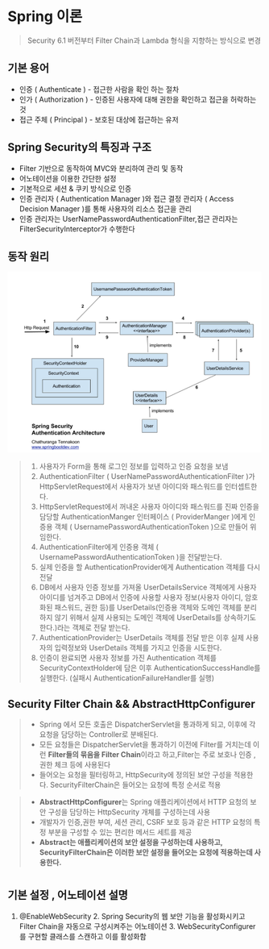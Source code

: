 # Spring 이론
> Security 6.1 버전부터 Filter Chain과 Lambda 형식을 지향하는 방식으로 변경

## 기본 용어
- 인증 ( Authenticate ) - 접근한 사람을 확인 하는 절차
- 인가 ( Authorization ) - 인증된 사용자에 대해 권한을 확인하고 접근을 허락하는 것
- 접근 주체 ( Principal ) - 보호된 대상에 접근하는 유저


## Spring Security의 특징과 구조
- Filter 기반으로 동작하여 MVC와 분리하여 관리 및 동작
- 어노테이션을 이용한 간단한 설정
- 기본적으로 세션 & 쿠키 방식으로 인증
- 인증 관리자 ( Authentication Manager )와 접근 결정 관리자 ( Access Decision Manager )를 통해 사용자의 리소스 접근을 관리
- 인증 관리자는 UserNamePasswordAuthenticationFilter,접근 관리자는 FilterSecurityInterceptor가 수행한다


## 동작 원리
![img.png](img.png)
> 1. 사용자가 Form을 통해 로그인 정보를 입력하고 인증 요청을 보냄
> 2. AuthenticationFilter ( UserNamePasswordAuthenticationFilter )가 HttpServletRequest에서 사용자가 보낸 아이디와 패스워드를 인터셉트한다.
>   1. HttpServletRequest에서 꺼내온 사용자 아이디와 패스워드를 진짜 인증을 담당할 AuthenticationManger 인터페이스 ( ProviderManger )에게 인증용 객체 ( UsernamePasswordAuthenticationToken )으로 만들어 위임한다.
> 3. AuthenticationFilter에게 인증용 객체 ( UsernamePasswordAuthenticationToken )을 전달받는다.
> 4. 실제 인증을 할 AuthenticationProvider에게 Authentication 객체를 다시 전달
> 5. DB에서 사용자 인증 정보를 가져올 UserDetailsService 객체에게 사용자 아이디를 넘겨주고 DB에서 인증에 사용할 사용자 정보(사용자 아이디, 암호화된 패스워드, 권한 등)를 UserDetails(인증용 객체와 도메인 객체를 분리하지 않기 위해서 실제 사용되는 도메인 객체에 UserDetails를 상속하기도 한다.)라는 객체로 전달 받는다.
> 6. AuthenticationProvider는 UserDetails 객체를 전달 받은 이후 실제 사용자의 입력정보와 UserDetails 객체를 가지고 인증을 시도한다.
> 7. 인증이 완료되면 사용자 정보를 가진 Authentication 객체를 SecurityContextHolder에 담은 이후 AuthenticationSuccessHandle를 실행한다. (실패시 AuthenticationFailureHandler를 실행)


## Security Filter Chain  && AbstractHttpConfigurer
> - Spring 에서 모든 호출은 DispatcherServlet을 통과하게 되고, 이후에 각 요청을 담당하는 Controller로 분배된다.
> - 모든 요청들은 DispatcherServlet을 통과하기 이전에 Filter를 거치는데 이런 **Filter들의 묶음을 Filter Chain**이라고 하고,Filter는 주로 보호나 인증 ,권한 체크 등에 사용된다
> - 들어오는 요청을 필터링하고, HttpSecurity에 정의된 보안 구성을 적용한다. SecurityFilterChain은 들어오는 요청에 특정 순서로 적용

> - **AbstractHttpConfigurer**는 Spring 애플리케이션에서 HTTP 요청의 보안 구성을 담당하는 HttpSecurity 개체를 구성하는데 사용
> - 개발자가 인증,권한 부여, 세션 관리, CSRF 보호 등과 같은 HTTP 요청의 특정 부분을 구성할 수 있는 편리한 메서드 세트를 제공
> - **Abstract는 애플리케이션의 보안 설정을 구성하는데 사용하고, SecurityFilterChain은 이러한 보안 설정을 들어오는 요청에 적용하는데 사용한다.**





#
## 기본 설정 , 어노테이션 설명
1. @EnableWebSecurity
   2. Spring Security의 웹 보안 기능을 활성화시키고 Filter Chain을 자동으로 구성시켜주는 어노테이션
   3. WebSecurityConfigurer를 구현할 클래스를 스캔하고 이를 활성화함
